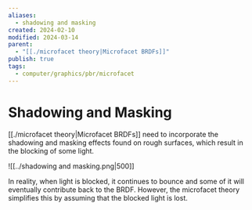 ```yaml
---
aliases:
  - shadowing and masking
created: 2024-02-10
modified: 2024-03-14
parent:
  - "[[./microfacet theory|Microfacet BRDFs]]"
publish: true
tags:
  - computer/graphics/pbr/microfacet
---
```


# Shadowing and Masking
[[./microfacet theory|Microfacet BRDFs]] need to incorporate the shadowing and masking effects found on rough surfaces, which result in the blocking of some light.

![[../shadowing and masking.png|500]]

In reality, when light is blocked, it continues to bounce and some of it will eventually contribute back to the BRDF. However, the microfacet theory simplifies this by assuming that the blocked light is lost.